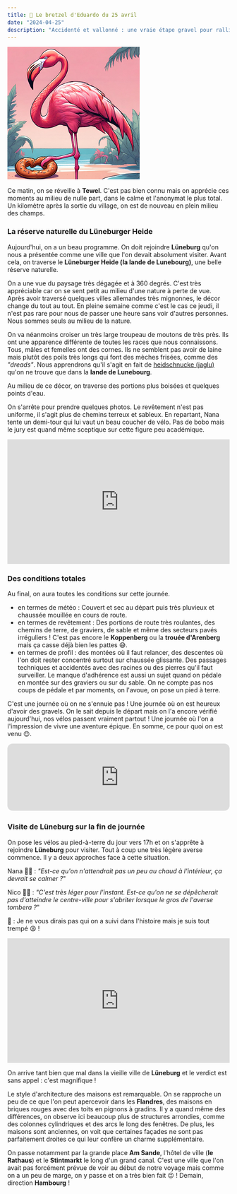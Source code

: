 ```yaml
---
title: 🥨 Le bretzel d'Eduardo du 25 avril
date: "2024-04-25"
description: "Accidenté et vallonné : une vraie étape gravel pour rallier Lüneburg !"
---
```


![Bretzel d'Eduardo](../bretzel_eduardo.png)

Ce matin, on se réveille à **Tewel**. C'est pas bien connu mais on apprécie ces moments au milieu de nulle part, dans le calme et l'anonymat le plus total. Un kilomètre après la sortie du village, on est de nouveau en plein milieu des champs.

### La réserve naturelle du Lüneburger Heide

Aujourd'hui, on a un beau programme. On doit rejoindre **Lüneburg** qu'on nous a présentée comme une ville que l'on devait absolument visiter. Avant cela, on traverse le **Lüneburger Heide (la lande de Lunebourg)**, une belle réserve naturelle.

On a une vue du paysage très dégagée et à 360 degrés. C'est très appréciable car on se sent petit au milieu d'une nature à perte de vue. Après avoir traversé quelques villes allemandes très mignonnes, le décor change du tout au tout. En pleine semaine comme c'est le cas ce jeudi, il n'est pas rare pour nous de passer une heure sans voir d'autres personnes. Nous sommes seuls au milieu de la nature.

On va néanmoins croiser un très large troupeau de moutons de très près. Ils ont une apparence différente de toutes les races que nous connaissons. Tous, mâles et femelles ont des cornes. Ils ne semblent pas avoir de laine mais plutôt des poils très longs qui font des mèches frisées, comme des *"dreads"*. Nous apprendrons qu'il s'agit en fait de [heidschnucke (jaglu)](https://fr.wikipedia.org/wiki/Jaglu) qu'on ne trouve que dans la **lande de Lunebourg**. 

Au milieu de ce décor, on traverse des portions plus boisées et quelques points d'eau. 

On s'arrête pour prendre quelques photos. Le revêtement n'est pas uniforme, il s'agit plus de chemins terreux et sableux. En repartant, Nana tente un demi-tour qui lui vaut un beau coucher de vélo. Pas de bobo mais le jury est quand même sceptique sur cette figure peu académique.

<div style="width: 100%; height: 0; position: relative; padding-bottom: 56%;"><iframe src="https://giphy.com/embed/3h3u907Fv6BYUcXlhs" style="top: 0; left: 0; width: 100%; height: 100%; position: absolute; border: 0;" allowfullscreen scrolling="no" allow="encrypted-media;" class="giphy-embed"></iframe></div>

### Des conditions totales

Au final, on aura toutes les conditions sur cette journée. 

- en termes de météo : Couvert et sec au départ puis très pluvieux et chaussée mouillée en cours de route. 
- en termes de revêtement : Des portions de route très roulantes, des chemins de terre, de graviers, de sable et même des secteurs pavés irréguliers ! C'est pas encore le **Koppenberg** ou la **trouée d'Arenberg** mais ça casse déjà bien les pattes 😅.
- en termes de profil : des montées où il faut relancer, des descentes où l'on doit rester concentré surtout sur chaussée glissante. Des passages techniques et accidentés avec des racines ou des pierres qu'il faut surveiller. Le manque d'adhérence est aussi un sujet quand on pédale en montée sur des graviers ou sur du sable. On ne compte pas nos coups de pédale et par moments, on l'avoue, on pose un pied à terre.

C'est une journée où on ne s'ennuie pas ! Une journée où on est heureux d'avoir des gravels. On le sait depuis le départ mais on l'a encore vérifié aujourd'hui, nos vélos passent vraiment partout ! Une journée où l'on a l'impression de vivre une aventure épique. En somme, ce pour quoi on est venu 😍.

<iframe style="border-radius:12px" src="https://open.spotify.com/embed/track/0azC730Exh71aQlOt9Zj3y?utm_source=generator" width="100%" height="152" frameBorder="0" allow="autoplay; clipboard-write; encrypted-media; picture-in-picture" loading="lazy"></iframe>

### Visite de Lüneburg sur la fin de journée

On pose les vélos au pied-à-terre du jour vers 17h et on s'apprête à rejoindre **Lüneburg** pour visiter. Tout à coup une très légère averse commence. Il y a deux approches face à cette situation.

Nana 🧍‍♀️ : *"Est-ce qu'on n'attendrait pas un peu au chaud à l'intérieur, ça devrait se calmer ?*"

Nico 🧍‍♂️ : *"C'est très léger pour l'instant. Est-ce qu'on ne se dépêcherait pas d'atteindre le centre-ville pour s'abriter lorsque le gros de l'averse tombera ?*"

🦩 : Je ne vous dirais pas qui on a suivi dans l'histoire mais je suis tout trempé 😩 !

<div style="width: 100%; height: 0; position: relative; padding-bottom: 56%;"><iframe src="https://giphy.com/embed/J2ilWC0ZU4IThg034P" style="top: 0; left: 0; width: 100%; height: 100%; position: absolute; border: 0;" allowfullscreen scrolling="no" allow="encrypted-media;" class="giphy-embed"></iframe></div>

On arrive tant bien que mal dans la vieille ville de **Lüneburg** et le verdict est sans appel : c'est magnifique ! 

Le style d'architecture des maisons est remarquable. On se rapproche un peu de ce que l'on peut apercevoir dans les **Flandres**, des maisons en briques rouges avec des toits en pignons à gradins. Il y a quand même des différences, on observe ici beaucoup plus de structures arrondies, comme des colonnes cylindriques et des arcs le long des fenêtres. De plus, les maisons sont anciennes, on voit que certaines façades ne sont pas parfaitement droites ce qui leur confère un charme supplémentaire.

On passe notamment par la grande place **Am Sande**, l'hôtel de ville (**le Rathaus**) et le **Stintmarkt** le long d'un grand canal. C'est une ville que l'on avait pas forcément prévue de voir au début de notre voyage mais comme on a un peu de marge, on y passe et on a très bien fait 😉 ! Demain, direction **Hambourg** !